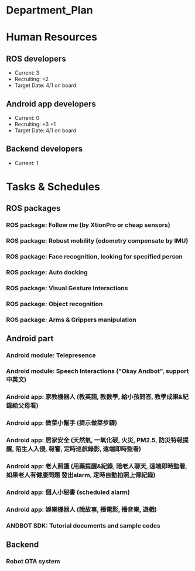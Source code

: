 # Department_Plan

# Human Resources
## ROS developers
* Current: 3
* Recruiting: +2
 * Target Date: 4/1 on board

## Android app developers
* Current: 0
* Recruiting: +3 +1
 * Target Date: 4/1 on board 

## Backend developers
* Current: 1

# Tasks & Schedules
## ROS packages
### ROS package: Follow me (by XtionPro or cheap sensors)
### ROS package: Robust mobility (odometry compensate by IMU)
### ROS package: Face recognition, looking for specified person
### ROS package: Auto docking
### ROS package: Visual Gesture Interactions
### ROS package: Object recognition
### ROS package: Arms & Grippers manipulation


## Android part
### Android module: Telepresence
### Android module: Speech Interactions ("Okay Andbot", support 中英文)
### Android app: 家教機器人 (教英語, 教數學, 給小孩問答, 教學成果&紀錄給父母看)
### Android app: 做菜小幫手 (提示做菜步驟)
### Android app: 居家安全 (天然氣, 一氧化碳, 火災, PM2.5, 防災特報提醒, 陌生人入侵, 報警, 定時巡航錄影, 遠端即時監看)
### Android app: 老人照護 (用藥提醒&紀錄, 陪老人聊天, 遠端即時監看, 如果老人有健康問題 發出alarm, 定時自動拍照上傳紀錄)
### Android app: 個人小秘書 (scheduled alarm)
### Android app: 娛樂機器人 (說故事, 播電影, 播音樂, 遊戲)
### ANDBOT SDK: Tutorial documents and sample codes 

## Backend
### Robot OTA system




